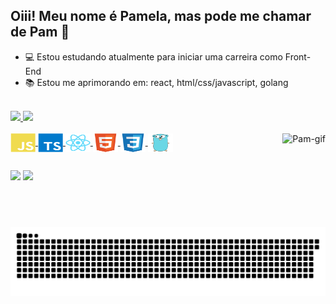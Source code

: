## Oiii! Meu nome é Pamela, mas pode me chamar de Pam 🎇

- 💻 Estou estudando atualmente para iniciar uma carreira como Front-End <br>
- 📚 Estou me aprimorando em: react, html/css/javascript, golang <br>


<br>
 <div>
  <a href="https://github.com/ppmda">
  <img height="180em" src="https://github-readme-stats.vercel.app/api?username=ppmda&show_icons=true&theme=bear&include_all_commits=true&count_private=true"/>
  <img height="180em" src="https://github-readme-stats.vercel.app/api/top-langs/?username=ppmda&layout=compact&langs_count=7&theme=bear"/>
</div>
<div style="display: inline_block"><br>
  <img align="center" alt="Pam-Js" height="30" width="40" src="https://raw.githubusercontent.com/devicons/devicon/master/icons/javascript/javascript-plain.svg">
  <img align="center" alt="Pam-Ts" height="30" width="40" src="https://raw.githubusercontent.com/devicons/devicon/master/icons/typescript/typescript-plain.svg">
  <img align="center" alt="Pam-React" height="30" width="40" src="https://raw.githubusercontent.com/devicons/devicon/master/icons/react/react-original.svg">
  <img align="center" alt="Pam-HTML" height="30" width="40" src="https://raw.githubusercontent.com/devicons/devicon/master/icons/html5/html5-original.svg">
  <img align="center" alt="Pam-CSS" height="30" width="40" src="https://raw.githubusercontent.com/devicons/devicon/master/icons/css3/css3-original.svg">
  <img align="center" alt="Pam-Go" height="30" width="40" src="https://raw.githubusercontent.com/devicons/devicon/master/icons/go/go-original.svg">
  <img align="right" height="150" widht="150" alt="Pam-gif" src="https://media.giphy.com/media/JlrxeSX6ulr4oRaMQR/giphy.gif">
</div>
  
  ##

 <div>
<a href="https://www.linkedin.com/in/pamela-silva-coelho-9233b6129/" target="_blank"><img src="https://img.shields.io/badge/-LinkedIn-%230077B5?style=for-the-badge&logo=linkedin&logoColor=white" target="_blank"></a>
<a href = "mailto:pmlclh@gmail.com"><img src="https://img.shields.io/badge/Gmail-D14836?style=for-the-badge&logo=gmail&logoColor=white" target="_blank"></a> 

![Snake animation](https://github.com/ppmda/ppmda/blob/output/github-contribution-grid-snake.svg)
 </div>
